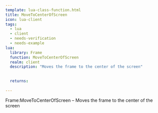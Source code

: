 ```yaml
---
template: lua-class-function.html
title: MoveToCenterOfScreen
icon: lua-client
tags:
  - lua
  - client
  - needs-verification
  - needs-example
lua:
  library: Frame
  function: MoveToCenterOfScreen
  realm: client
  description: "Moves the frame to the center of the screen"
  
  
  returns:
    
---
```


<div class="lua__search__keywords">
Frame:MoveToCenterOfScreen &#x2013; Moves the frame to the center of the screen
</div>
